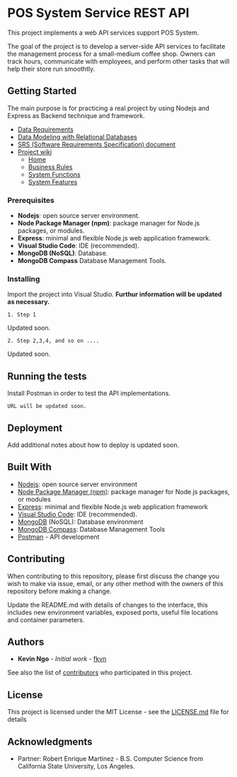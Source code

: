 # POS System Service REST API
 
This project implements a web API services support POS System.
 
The goal of the project is to develop a server-side API services to facilitate the management process for a small-medium coffee shop. Owners can track hours, communicate with employees, and perform other tasks that will help their store run smoothtly.
 
 ## Getting Started
 
The main purpose is for practicing a real project by using Nodejs and Express as Backend technique and framework.
 
 * [Data Requirements](/DataRequirements.md)
 * [Data Modeling with Relational Databases](/ERDiagram.md)
 * [SRS (Software Requirements Specification) document](/srs_document.docx)
 * [Project wiki](https://github.com/fkvn/pos-system-service-restapi/wiki)
   * [Home](https://github.com/fkvn/pos-system-service-restapi/wiki)
   * [Business Rules](https://github.com/fkvn/pos-system-service-restapi/wiki/Business-Rules)
   * [System Functions](https://github.com/fkvn/pos-system-service-restapi/wiki/System-Functions)
   * [System Features](https://github.com/fkvn/pos-system-service-restapi/wiki/System-Features)

 
 ### Prerequisites
 
 * **Nodejs**: open source server environment.
 * **Node Package Manager (npm)**: package manager for Node.js packages, or modules.
 * **Express**: minimal and flexible Node.js web application framework.
 * **Visual Studio Code**: IDE (recommended).
 * **MongoDB (NoSQL)**: Database.
 * **MongoDB Compass** Database Management Tools. 
 
 ### Installing
 
 Import the project into Visual Studio.  **Furthur information will be updated as necessary.**
 
 ```
 1. Step 1
 ```
 Updated soon.
 
 ```
 2. Step 2,3,4, and so on ....
 ```
 Updated soon.
 
 ## Running the tests
 
 Install Postman in order to test the API implementations.
 
 ``` URL will be updated soon. ```
 
 ## Deployment
 
 Add additional notes about how to deploy is updated soon.
 
 ## Built With
 
 * [Nodejs](https://nodejs.org/en/): open source server environment
 * [Node Package Manager (npm)](https://www.npmjs.com/get-npm): package manager for Node.js packages, or modules
 * [Express](https://expressjs.com): minimal and flexible Node.js web application framework
 * [Visual Studio Code](https://code.visualstudio.com): IDE (recommended).
 * [MongoDB](https://www.mongodb.com/what-is-mongodb) (NoSQL): Database environment 
 * [MongoDB Compass](https://www.mongodb.com/products/compass): Database Management Tools
 * [Postman](https://www.getpostman.com) - API development
 
 ## Contributing
 
 When contributing to this repository, please first discuss the change you wish to make via issue, email, or any other method with the owners of this repository before making a change.
 
 Update the README.md with details of changes to the interface, this includes new environment variables, exposed ports, useful file locations and container parameters.
 
 
 ## Authors
 
 * **Kevin Ngo** - *Initial work* - [fkvn](https://github.com/fkvn)
 
 See also the list of [contributors](https://github.com/fkvn/pos-system-service-restapi/graphs/contributors) who participated in this project.
 
 ## License
 
 This project is licensed under the MIT License - see the [LICENSE.md](LICENSE) file for details
 
 ## Acknowledgments
 
 * Partner: Robert Enrique Martinez - B.S. Computer Science from California State University, Los Angeles. 
 
 
 
 
 

